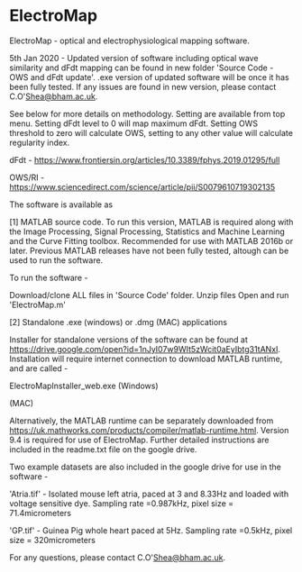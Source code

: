 # ElectroMap

ElectroMap - optical and electrophysiological mapping software.

5th Jan 2020 - 
Updated version of software including optical wave similarity and dFdt mapping can be found in new folder 'Source Code - OWS and dFdt update'. .exe version of updated software will be once it has been fully tested. If any issues are found in new version, please contact C.O'Shea@bham.ac.uk.

See below for more details on methodology. 
Setting are available from top menu. Setting dFdt level to 0 will map maximum dFdt. 
Setting OWS threshold to zero will calculate OWS, setting to any other value will calculate regularity index. 

dFdt - https://www.frontiersin.org/articles/10.3389/fphys.2019.01295/full

OWS/RI - https://www.sciencedirect.com/science/article/pii/S0079610719302135



The software is available as 

[1] MATLAB source code. To run this version, MATLAB is required along with the Image Processing, Signal Processing, Statistics and Machine Learning and the Curve Fitting toolbox. Recommended for use with MATLAB 2016b or later. Previous MATLAB releases have not been fully tested, altough can be used to run the software. 

To run the software -

Download/clone ALL files in 'Source Code' folder.
Unzip files
Open and run 'ElectroMap.m'

[2] Standalone .exe (windows) or .dmg (MAC) applications

Installer for standalone versions of the software can be found at https://drive.google.com/open?id=1nJyI07w9WIt5zWcit0aEyIbtg31tANxI. Installation will require internet connection to download MATLAB runtime, and are called -

ElectroMapInstaller_web.exe (Windows)

(MAC)

Alternatively, the MATLAB runtime can be separately downloaded from https://uk.mathworks.com/products/compiler/matlab-runtime.html. Version 9.4 is required for use of ElectroMap. Further detailed instructions are included in the readme.txt file on the google drive.

Two example datasets are also included in the google drive for use in the software - 

'Atria.tif' - Isolated mouse left atria, paced at 3 and 8.33Hz and loaded with voltage sensitive dye. Sampling rate =0.987kHz, pixel size = 71.4micrometers

'GP.tif' - Guinea Pig whole heart paced at 5Hz. Sampling rate =0.5kHz, pixel size = 320micrometers

For any questions, please contact C.O'Shea@bham.ac.uk.
